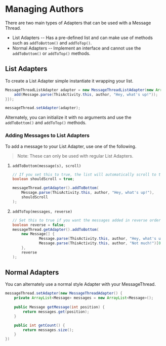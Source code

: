 # Managing Authors

There are two main types of Adapters that can be used with a Message Thread.

* List Adapters -- Has a pre-defined list and can make use of methods such as `addToBottom()` and `addToTop()`.
* Normal Adapters -- Implement an interface and cannot use the `addToBottom()` or `addToTop()` methods.

## List Adapters

To create a List Adapter simple instantiate it wrapping your list.

```java
MessageThreadListAdapter adapter = new MessageThreadListAdapter(new ArrayList<Message>() {{
    add(Message.parse(ThisActivity.this, author, "Hey, what's up!"));
}});

messageThread.setAdapter(adapter);
```

Alternately, you can initialize it with no arguments and use the `addToBottom()` and `addToTop()` methods.

### Adding Messages to List Adapters

To add a message to your List Adapter, use one of the following.

> Note: These can only be used with regular List Adapters.

1. `addToBottom(message(s), scroll)`
    ```java
    // If you set this to true, the list will automatically scroll to the bottom.
    boolean shouldScroll = true;
    
    messageThread.getAdapter().addToBottom(
        Message.parse(ThisActivity.this, author, "Hey, what's up!"),
        shouldScroll
    );
    ```

2. `addToTop(messages, reverse)`
    ```java
    // Set this to true if you want the messages added in reverse order.
    boolean reverse = false;
    messageThread.getAdapter().addToBottom(
        new Message[] {
                Message.parse(ThisActivity.this, author, "Hey, what's up!")[0],
                Message.parse(ThisActivity.this, author, "Not much!")[0],
        },
        reverse
    );
    ```

## Normal Adapters

You can alternately use a normal style Adapter with your MessageThread.

```java
messageThread.setAdapter(new MessageThreadAdapter() {
    private ArrayList<Message> messages = new ArrayList<Message>();
    
    public Message getMessage(int position) {
        return messages.get(position);    
    }

    public int getCount() {
        return messages.size();
    }
})
```


